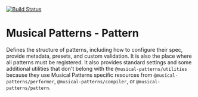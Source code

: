 [![Build Status](https://travis-ci.com/MusicalPatterns/pattern.svg?branch=master)](https://travis-ci.com/MusicalPatterns/pattern)

# Musical Patterns - Pattern

Defines the structure of patterns, including how to configure their spec, provide metadata, presets, and custom validation.
It is also the place where all patterns must be registered.
It also provides standard settings and some additional utilities that don't belong with the `@musical-patterns/utilities` because they use Musical Patterns specific resources from `@musical-patterns/performer`, `@musical-patterns/compiler`, or `@musical-patterns/pattern`.
